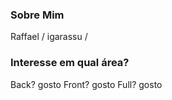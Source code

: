 ### Sobre Mim 
Raffael / igarassu /

### Interesse em qual área?

Back?
    gosto
Front?
    gosto
Full?
    gosto
